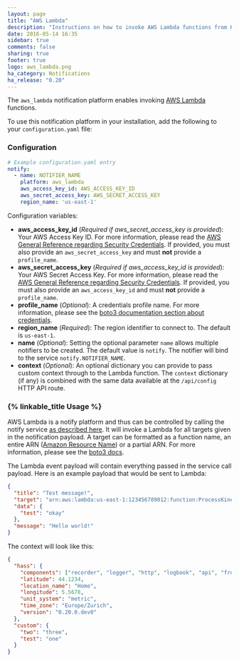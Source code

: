 ```yaml
---
layout: page
title: "AWS Lambda"
description: "Instructions on how to invoke AWS Lambda functions from Home Assistant."
date: 2016-05-14 16:35
sidebar: true
comments: false
sharing: true
footer: true
logo: aws_lambda.png
ha_category: Notifications
ha_release: "0.20"
---
```


The `aws_lambda` notification platform enables invoking [AWS Lambda](https://aws.amazon.com/lambda/) functions.

To use this notification platform in your installation, add the following to your `configuration.yaml` file:

### Configuration

```yaml
# Example configuration.yaml entry
notify:
  - name: NOTIFIER_NAME
    platform: aws_lambda
    aws_access_key_id: AWS_ACCESS_KEY_ID
    aws_secret_access_key: AWS_SECRET_ACCESS_KEY
    region_name: 'us-east-1'
```

Configuration variables:

- **aws_access_key_id** (*Required if aws_secret_access_key is provided*): Your AWS Access Key ID. For more information, please read the [AWS General Reference regarding Security Credentials](http://docs.aws.amazon.com/general/latest/gr/aws-security-credentials.html). If provided, you must also provide an `aws_secret_access_key` and must **not** provide a `profile_name`.
- **aws_secret_access_key** (*Required if aws_access_key_id is provided*): Your AWS Secret Access Key. For more information, please read the [AWS General Reference regarding Security Credentials](http://docs.aws.amazon.com/general/latest/gr/aws-security-credentials.html). If provided, you must also provide an `aws_access_key_id` and must **not** provide a `profile_name`.
- **profile_name** (*Optional*): A credentials profile name. For more information, please see the [boto3 documentation section about credentials](http://boto3.readthedocs.io/en/latest/guide/configuration.html#shared-credentials-file).
- **region_name** (*Required*): The region identifier to connect to. The default is `us-east-1`.
- **name** (*Optional*): Setting the optional parameter `name` allows multiple notifiers to be created. The default value is `notify`. The notifier will bind to the service `notify.NOTIFIER_NAME`.
- **context** (*Optional*): An optional dictionary you can provide to pass custom context through to the Lambda function. The `context` dictionary (if any) is combined with the same data available at the `/api/config` HTTP API route.

### {% linkable_title Usage %}

AWS Lambda is a notify platform and thus can be controlled by calling the notify service [as described here](/components/notify/). It will invoke a Lambda for all targets given in the notification payload. A target can be formatted as a function name, an entire ARN ([Amazon Resource Name](http://docs.aws.amazon.com/general/latest/gr/aws-arns-and-namespaces.html)) or a partial ARN. For more information, please see the [boto3 docs](http://boto3.readthedocs.io/en/latest/reference/services/lambda.html#Lambda.Client.invoke).

The Lambda event payload will contain everything passed in the service call payload. Here is an example payload that would be sent to Lambda:

```json
{
  "title": "Test message!",
  "target": "arn:aws:lambda:us-east-1:123456789012:function:ProcessKinesisRecords",
  "data": {
    "test": "okay"
  },
  "message": "Hello world!"
}
```

The context will look like this:

```json
{
  "hass": {
    "components": ["recorder", "logger", "http", "logbook", "api", "frontend"],
    "latitude": 44.1234,
    "location_name": "Home",
    "longitude": 5.5678,
    "unit_system": "metric",
    "time_zone": "Europe/Zurich",
    "version": "0.20.0.dev0"
  },
  "custom": {
    "two": "three",
    "test": "one"
  }
}
```
